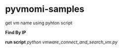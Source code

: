 # pyvmomi-samples
get vm name using pyhton script

**Find By IP**

**run script**
*python vmware_connect_and_search_vm.py <vsphere ip> <username> <passord> <serch ip>*
 
